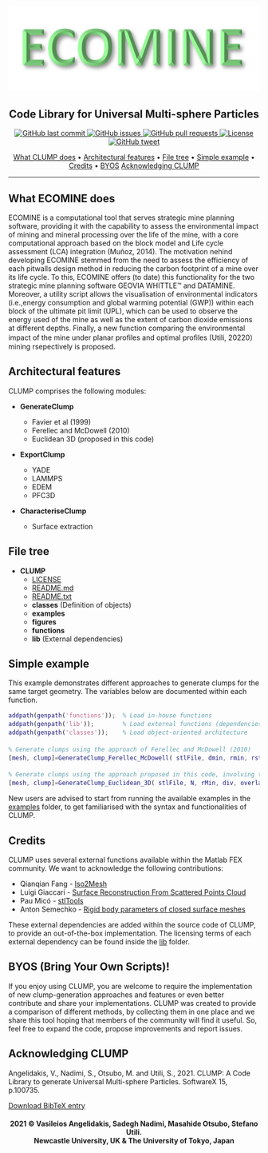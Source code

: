 ![](https://github.com/suiqianzc/ECOMINE/blob/master/figures/ECOMINE_Logo.png)
<h2 align="center">Code Library for Universal Multi-sphere Particles</a></h2>
<p align="center">
    <a href="https://github.com/vsangelidakis/CLUMP/commits/master">
    <img src="https://img.shields.io/github/last-commit/vsangelidakis/CLUMP.svg?style=flat-square&logo=github&logoColor=white"
         alt="GitHub last commit">
    <a href="https://github.com/vsangelidakis/CLUMP/issues">
    <img src="https://img.shields.io/github/issues-raw/vsangelidakis/CLUMP.svg?style=flat-square&logo=github&logoColor=white"
         alt="GitHub issues">
    <a href="https://github.com/vsangelidakis/CLUMP/pulls">
    <img src="https://img.shields.io/github/issues-pr-raw/vsangelidakis/CLUMP.svg?style=flat-square&logo=github&logoColor=white"
         alt="GitHub pull requests">
    <a href="https://opensource.org/licenses/GPL-3.0">
    <img src="https://img.shields.io/badge/license-GPL-blue.svg"
         alt="License">
    <a href="https://twitter.com/intent/tweet?text=Code Library for Universal Multi-sphere Particles: &url=https%3A%2F%2Fgithub.com%2Fvsangelidakis%2FCLUMP">
    <img src="https://img.shields.io/twitter/url/https/github.com/vsangelidakis/CLUMP.svg?style=flat-square&logo=twitter"
         alt="GitHub tweet">
</p>
<p align="center">
  <a href="#what-CLUMP-does">What CLUMP does</a> •
  <a href="#architectural-features">Architectural features</a> •
  <a href="#file-tree">File tree</a> •
  <a href="#simple-example">Simple example</a> •
  <a href="#credits">Credits</a> •
  <a href="#byos-bring-your-own-scripts">BYOS</a>
  <a href="#acknowledging-clump">Acknowledging CLUMP</a>
</p>

---

## What ECOMINE does
ECOMINE is a computational tool that serves strategic mine planning software, providing it with the capability to assess the environmental impact of mining and mineral processing over the life of the mine, with a core computational approach based on the block model and Life cycle assessment (LCA) integration (Muñoz, 2014). The motivation nehind developing ECOMINE stemmed from the need to assess the efficiency of each pitwalls design method in reducing the carbon footprint of a mine over its life cycle. To this, ECOMINE offers (to date) this functionality for the two strategic mine planning software GEOVIA WHITTLE™ and DATAMINE. Moreover, a utility script allows the visualisation of environmental indicators (i.e.,energy consumption and global warming potential (GWP)) within each block of the ultimate pit limit (UPL), which can be used to observe the energy used of the mine as well as the extent of carbon dioxide emissions at different depths. Finally, a new function comparing the environmental impact of the mine under planar profiles and optimal profiles (Utili, 20220） mining rsepectively is proposed. 

## Architectural features
CLUMP comprises the following modules:

- __GenerateClump__
  - Favier et al (1999)
  - Ferellec and McDowell (2010)
  - Euclidean 3D (proposed in this code)

- __ExportClump__
  - YADE
  - LAMMPS
  - EDEM
  - PFC3D

- __CharacteriseClump__
  - Surface extraction

## File tree
- __CLUMP__
  - [LICENSE](LICENSE)
  - [README.md](README.md)
  - [README.txt](README.txt)
  - __classes__ (Definition of objects)
  - __examples__
  - __figures__
  - __functions__
  - __lib__ (External dependencies)


## Simple example
This example demonstrates different approaches to generate clumps for the same target geometry. The variables below are documented within each function.

```Matlab
addpath(genpath('functions'));	% Load in-house functions
addpath(genpath('lib'));		% Load external functions (dependencies)
addpath(genpath('classes'));	% Load object-oriented architecture

% Generate clumps using the approach of Ferellec and McDowell (2010)
[mesh, clump]=GenerateClump_Ferellec_McDowell( stlFile, dmin, rmin, rstep, pmax, seed, output );

% Generate clumps using the approach proposed in this code, involving the Euclidean transform of 3D images
[mesh, clump]=GenerateClump_Euclidean_3D( stlFile, N, rMin, div, overlap, output );
```

New users are advised to start from running the available examples in the [examples](examples) folder, to get familiarised with the syntax and functionalities of CLUMP.

## Credits
CLUMP uses several external functions available within the Matlab FEX community. We want to acknowledge the following contributions:
  - Qianqian Fang - [Iso2Mesh](https://uk.mathworks.com/matlabcentral/fileexchange/68258-iso2mesh)
  - Luigi Giaccari - [Surface Reconstruction From Scattered Points Cloud](https://www.mathworks.com/matlabcentral/fileexchange/63730-surface-reconstruction-from-scattered-points-cloud)
  - Pau Micó - [stlTools](https://uk.mathworks.com/matlabcentral/fileexchange/51200-stltools)
  - Anton Semechko - [Rigid body parameters of closed surface meshes](https://uk.mathworks.com/matlabcentral/fileexchange/48913-rigid-body-parameters-of-closed-surface-meshes)

These external dependencies are added within the source code of CLUMP, to provide an out-of-the-box implementation. The licensing terms of each external dependency can be found inside the [lib](lib/) folder.

## BYOS (Bring Your Own Scripts)!
If you enjoy using CLUMP, you are welcome to require the implementation of new clump-generation approaches and features or even better contribute and share your implementations. CLUMP was created to provide a comparison of different methods, by collecting them in one place and we share this tool hoping that members of the community will find it useful. So, feel free to expand the code, propose improvements and report issues.

## Acknowledging CLUMP
Angelidakis, V., Nadimi, S., Otsubo, M. and Utili, S., 2021. CLUMP: A Code Library to generate Universal Multi-sphere Particles. SoftwareX 15, p.100735.

[Download BibTeX entry](https://github.com/vsangelidakis/CLUMP/blob/master/CITATION.bib)

<h4 align="center">2021 © Vasileios Angelidakis, Sadegh Nadimi, Masahide Otsubo, Stefano Utili. <br/> Newcastle University, UK & The University of Tokyo, Japan</a></h4>
